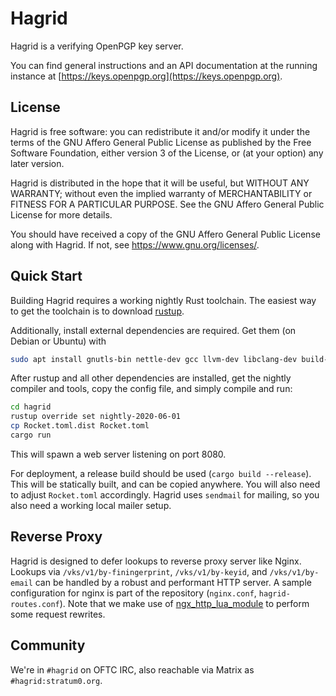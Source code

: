 Hagrid
======

Hagrid is a verifying OpenPGP key server.

You can find general instructions and an API documentation at the running
instance at [https://keys.openpgp.org](https://keys.openpgp.org).

License
-------

Hagrid is free software: you can redistribute it and/or modify it
under the terms of the GNU Affero General Public License as published
by the Free Software Foundation, either version 3 of the License, or
(at your option) any later version.

Hagrid is distributed in the hope that it will be useful, but WITHOUT
ANY WARRANTY; without even the implied warranty of MERCHANTABILITY or
FITNESS FOR A PARTICULAR PURPOSE.  See the GNU Affero General Public
License for more details.

You should have received a copy of the GNU Affero General Public
License along with Hagrid.  If not, see
<https://www.gnu.org/licenses/>.

Quick Start
-----------

Building Hagrid requires a working nightly Rust toolchain. The
easiest way to get the toolchain is to download [rustup](https://rustup.rs).

Additionally, install external dependencies are required. Get them (on Debian or
Ubuntu) with

```bash
sudo apt install gnutls-bin nettle-dev gcc llvm-dev libclang-dev build-essential pkg-config gettext
```

After rustup and all other dependencies are installed, get the nightly compiler and tools, copy the
config file, and simply compile and run:

```bash
cd hagrid
rustup override set nightly-2020-06-01
cp Rocket.toml.dist Rocket.toml
cargo run
```

This will spawn a web server listening on port 8080.

For deployment, a release build should be used (`cargo build --release`). This
will be statically built, and can be copied anywhere. You will also need to
adjust `Rocket.toml` accordingly.  Hagrid uses `sendmail` for mailing, so you
also need a working local mailer setup.

Reverse Proxy
-------------

Hagrid is designed to defer lookups to reverse proxy server like Nginx.
Lookups via `/vks/v1/by-finingerprint`, `/vks/v1/by-keyid`, and
`/vks/v1/by-email` can be handled by a robust and performant HTTP server.
A sample configuration for nginx is part of the repository (`nginx.conf`,
`hagrid-routes.conf`).
Note that we make use of
[ngx_http_lua_module](https://github.com/openresty/lua-nginx-module) to
perform some request rewrites.

Community
---------

We're in `#hagrid` on OFTC IRC, also reachable via Matrix as `#hagrid:stratum0.org`.
